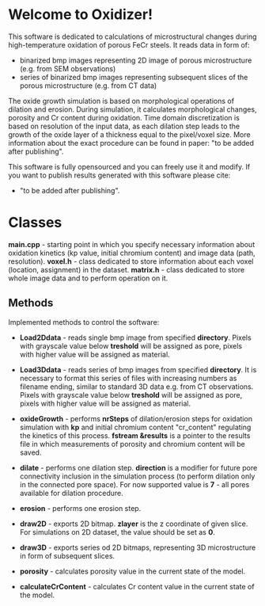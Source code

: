 # Welcome to Oxidizer!

This software is dedicated to calculations of microstructural changes during high-temperature oxidation of porous FeCr steels. It reads data in form of:
- binarized bmp images representing 2D image of porous microstructure (e.g. from SEM observations)
- series of binarized bmp images representing subsequent slices of the porous microstructure (e.g. from CT data)

The oxide growth simulation is based on morphological operations of dilation and erosion. During simulation, it calculates morphological changes, porosity and Cr content during oxidation. Time domain discretization is based on resolution of the input data, as each dilation step leads to the growth of the oxide layer of a thickness equal to the pixel/voxel size. More information about the exact procedure can be found in paper: "to be added after publishing".

This software is fully opensourced and you can freely use it and modify. If you want to publish results generated with this software please cite:

- "to be added after publishing".

# Classes
**main.cpp** - starting point in which you specify necessary information about oxidation kinetics (kp value, initial chromium content) and image data (path, resolution).
**voxel.h** - class dedicated to store information about each voxel (location, assignment) in the dataset.
**matrix.h** - class dedicated to store whole image data and to perform operation on it.

## Methods
Implemented methods to control the software:
- **Load2Ddata** - reads single bmp image from specified **directory**. Pixels with grayscale value below **treshold** will be assigned as pore, pixels with higher value will be assigned as material.
- **Load3Ddata** - reads series of bmp images from specified **directory**. It is necessary to format this series of files with increasing numbers as filename ending, similar to standard 3D data e.g. from CT observations. Pixels with grayscale value below **treshold** will be assigned as pore, pixels with higher value will be assigned as material.
- **oxideGrowth** - performs **nrSteps**  of dilation/erosion steps for oxidation simulation with **kp** and initial chromium content "cr_content" regulating the kinetics of this process. **fstream &results** is a pointer to the results file in which measurements of porosity and chromium content will be saved.

- **dilate** - performs one dilation step. **direction** is a modifier for future pore connectivity inclusion in the simulation process (to perform dilation only in the connected pore space). For now supported value is **7** - all pores available for dilation procedure.
- **erosion** - performs one erosion step.
- **draw2D** - exports 2D bitmap. **zlayer** is the z coordinate of given slice. For simulations on 2D dataset, the value should be set as **0**.
- **draw3D** - exports series od 2D bitmaps, representing 3D microstructure in form of subsequent slices.
- **porosity** - calculates porosity value in the current state of the model.
- **calculateCrContent** - calculates Cr content value in the current state of the model.


